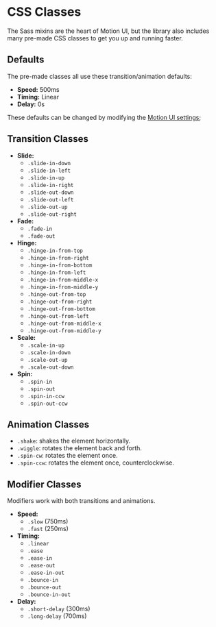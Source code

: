 # CSS Classes

The Sass mixins are the heart of Motion UI, but the library also includes many pre-made CSS classes to get you up and running faster.

## Defaults

The pre-made classes all use these transition/animation defaults:

- **Speed:** 500ms
- **Timing:** Linear
- **Delay:** 0s

These defaults can be changed by modifying the [Motion UI settings](configuration.md);

## Transition Classes

- **Slide:**
  - `.slide-in-down`
  - `.slide-in-left`
  - `.slide-in-up`
  - `.slide-in-right`
  - `.slide-out-down`
  - `.slide-out-left`
  - `.slide-out-up`
  - `.slide-out-right`
- **Fade:**
  - `.fade-in`
  - `.fade-out`
- **Hinge:**
  - `.hinge-in-from-top`
  - `.hinge-in-from-right`
  - `.hinge-in-from-bottom`
  - `.hinge-in-from-left`
  - `.hinge-in-from-middle-x`
  - `.hinge-in-from-middle-y`
  - `.hinge-out-from-top`
  - `.hinge-out-from-right`
  - `.hinge-out-from-bottom`
  - `.hinge-out-from-left`
  - `.hinge-out-from-middle-x`
  - `.hinge-out-from-middle-y`
- **Scale:**
  - `.scale-in-up`
  - `.scale-in-down`
  - `.scale-out-up`
  - `.scale-out-down`
- **Spin:**
  - `.spin-in`
  - `.spin-out`
  - `.spin-in-ccw`
  - `.spin-out-ccw`

## Animation Classes

- `.shake`: shakes the element horizontally.
- `.wiggle`: rotates the element back and forth.
- `.spin-cw`: rotates the element once.
- `.spin-ccw`: rotates the element once, counterclockwise.

## Modifier Classes

Modifiers work with both transitions and animations.

- **Speed:**
  - `.slow` (750ms)
  - `.fast` (250ms)
- **Timing:**
  - `.linear`
  - `.ease`
  - `.ease-in`
  - `.ease-out`
  - `.ease-in-out`
  - `.bounce-in`
  - `.bounce-out`
  - `.bounce-in-out`
- **Delay:**
  - `.short-delay` (300ms)
  - `.long-delay` (700ms)



